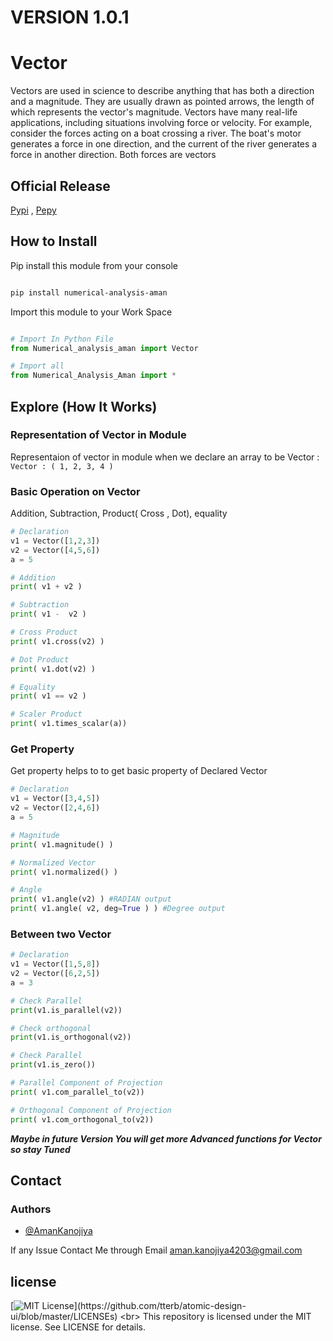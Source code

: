 # VERSION 1.0.1

# Vector

Vectors are used in science to describe anything that has both a direction and a magnitude. They are usually drawn as pointed arrows, the length of which represents the vector's magnitude. Vectors have many real-life applications, including situations involving force or velocity. For example, consider the forces acting on a boat crossing a river. The boat's motor generates a force in one direction, and the current of the river generates a force in another direction. Both forces are vectors

## Official Release

<a href="https://pypi.org/project/numerical-analysis-aman/">Pypi</a> ,
<a href="https://pepy.tech/project/numerical-analysis-aman">Pepy</a>

## How to Install

Pip install this module from your console<br/>

```bash

pip install numerical-analysis-aman

```

Import this module to your Work Space<br/>

```python

# Import In Python File
from Numerical_analysis_aman import Vector

# Import all
from Numerical_Analysis_Aman import *

```

## Explore (How It Works)

### Representation of Vector in Module

Representaion of vector in module when we declare an array to be Vector :<br>
`Vector : ( 1, 2, 3, 4 )`

### Basic Operation on Vector

Addition, Subtraction, Product( Cross , Dot), equality

```python
# Declaration
v1 = Vector([1,2,3])
v2 = Vector([4,5,6])
a = 5

# Addition
print( v1 + v2 )

# Subtraction
print( v1 -  v2 )

# Cross Product
print( v1.cross(v2) )

# Dot Product
print( v1.dot(v2) )

# Equality
print( v1 == v2 )

# Scaler Product
print( v1.times_scalar(a))
```

### Get Property

Get property helps to to get basic property of Declared Vector

```python
# Declaration
v1 = Vector([3,4,5])
v2 = Vector([2,4,6])
a = 5

# Magnitude
print( v1.magnitude() )

# Normalized Vector
print( v1.normalized() )

# Angle
print( v1.angle(v2) ) #RADIAN output
print( v1.angle( v2, deg=True ) ) #Degree output

```

### Between two Vector

```python
# Declaration
v1 = Vector([1,5,8])
v2 = Vector([6,2,5])
a = 3

# Check Parallel
print(v1.is_parallel(v2))

# Check orthogonal
print(v1.is_orthogonal(v2))

# Check Parallel
print(v1.is_zero())

# Parallel Component of Projection
print( v1.com_parallel_to(v2))

# Orthogonal Component of Projection
print( v1.com_orthogonal_to(v2))
```

**_Maybe in future Version You will get more Advanced functions for Vector so stay Tuned_**

## Contact

### Authors

- [@AmanKanojiya](https://www.github.com/AMANKANOJIYA)

If any Issue Contact Me through Email <a herf="mailto:aman.kanojiya4203@gmail.com">aman.kanojiya4203@gmail.com</a>

## license

[![MIT License](https://img.shields.io/apm/l/atomic-design-ui.svg?)](https://github.com/tterb/atomic-design-ui/blob/master/LICENSEs) <br>
This repository is licensed under the MIT license.
See LICENSE for details.





